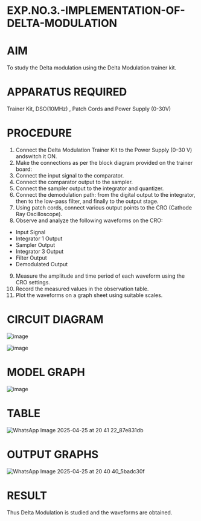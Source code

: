
# EXP.NO.3.-IMPLEMENTATION-OF-DELTA-MODULATION

# AIM
 To study the Delta modulation using the Delta Modulation trainer kit.

# APPARATUS REQUIRED
 Trainer Kit, DSO(10MHz) , Patch Cords and Power Supply (0-30V)

# PROCEDURE
 1. Connect the Delta Modulation Trainer Kit to the Power Supply (0–30 V) andswitch it ON.
 2. Make the connections as per the block diagram provided on the trainer board:
 3. Connect the input signal to the comparator.
 4. Connect the comparator output to the sampler.
 5. Connect the sampler output to the integrator and quantizer.
 6. Connect the demodulation path: from the digital output to the integrator, then to the low-pass filter, and finally to the output stage.
 7. Using patch cords, connect various output points to the CRO (Cathode Ray Oscilloscope).
 8. Observe and analyze the following waveforms on the CRO:
 - Input Signal
 - Integrator 1 Output
 - Sampler Output
 - Integrator 3 Output
 - Filter Output
 - Demodulated Output  
 9. Measure the amplitude and time period of each waveform using the CRO settings.
 10. Record the measured values in the observation table.
 11. Plot the waveforms on a graph sheet using suitable scales.
   
# CIRCUIT DIAGRAM

![image](https://github.com/user-attachments/assets/7edbc8b5-dcbd-4b53-9009-46e27a270ecd)

![image](https://github.com/user-attachments/assets/922d396d-812f-4003-b112-1126ef9bd165)

# MODEL GRAPH

![image](https://github.com/user-attachments/assets/b6a08ee7-d08d-4505-9d82-4402249215cf)

# TABLE

![WhatsApp Image 2025-04-25 at 20 41 22_87e831db](https://github.com/user-attachments/assets/555fc785-39a8-4e87-9155-b21e8cbb7f79)


# OUTPUT GRAPHS

![WhatsApp Image 2025-04-25 at 20 40 40_5badc30f](https://github.com/user-attachments/assets/7a91b651-ae34-41c5-a9dd-a5c0496e741a)

# RESULT
 Thus Delta Modulation is studied and the waveforms are obtained.
